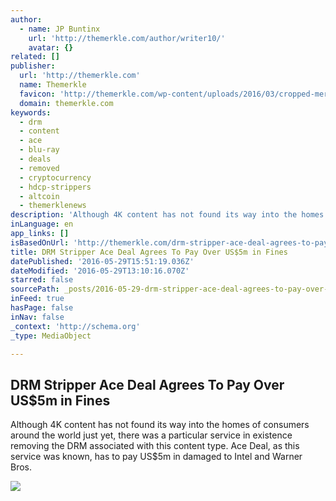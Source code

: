 ```yaml
---
author:
  - name: JP Buntinx
    url: 'http://themerkle.com/author/writer10/'
    avatar: {}
related: []
publisher:
  url: 'http://themerkle.com'
  name: Themerkle
  favicon: 'http://themerkle.com/wp-content/uploads/2016/03/cropped-merkle-white-1-192x192.png'
  domain: themerkle.com
keywords:
  - drm
  - content
  - ace
  - blu-ray
  - deals
  - removed
  - cryptocurrency
  - hdcp-strippers
  - altcoin
  - themerklenews
description: 'Although 4K content has not found its way into the homes of consumers around the world just yet, there was a particular service in existence removing the DRM associated with this content type. Ace Deal, as this service was known, has to pay US$5m in damaged to Intel and Warner Bros.'
inLanguage: en
app_links: []
isBasedOnUrl: 'http://themerkle.com/drm-stripper-ace-deal-agrees-to-pay-over-us5m-in-fines/'
title: DRM Stripper Ace Deal Agrees To Pay Over US$5m in Fines
datePublished: '2016-05-29T15:51:19.036Z'
dateModified: '2016-05-29T13:10:16.070Z'
starred: false
sourcePath: _posts/2016-05-29-drm-stripper-ace-deal-agrees-to-pay-over-usdollar5m-in-fines.md
inFeed: true
hasPage: false
inNav: false
_context: 'http://schema.org'
_type: MediaObject

---
```

<article style=""><h1>DRM Stripper Ace Deal Agrees To Pay Over US$5m in Fines</h1><p>Although 4K content has not found its way into the homes of consumers around the world just yet, there was a particular service in existence removing the DRM associated with this content type. Ace Deal, as this service was known, has to pay US$5m in damaged to Intel and Warner Bros.</p><img src="http://themerkle.com/wp-content/uploads/2016/05/shutterstock_50106550.jpg" /></article>